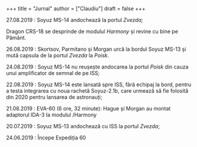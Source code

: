 +++
title = "Jurnal"
author = ["Claudiu"]
draft = false
+++

27.08.2019
: Soyuz MS-14 andochează la portul _Zvezda;_

Dragon CRS-18 se desprinde de modulul _Harmony_ și revine cu bine pe Pământ.

26.08.2019
: Skortsov, Parmitano și Morgan urcă la bordul Soyuz MS-13 și mută capsula de la portul _Zvezda_ la _Poisk_.

24.08.2019
: Soyuz MS-14 nu reușește andocarea la portul _Poisk_ din cauza unui amplificator de semnal de pe ISS;

22.08.2019
: Soyuz MS-14 este lansată spre ISS, fără echipaj la bord, pentru a testa integrarea cu noua rachetă Soyuz-2.1b, care urmează să fie folosită din 2020 pentru lansarea de astronauți;

21.08.2019
: EVA-60 (6 ore, 32 minute): Hague și Morgan au montat adaptorul IDA-3 la modulul /Harmony

20.07.2019
: Soyuz MS-13 andochează cu ISS la portul _Zvezda_;

24.06.2019
: Începe Expediția 60